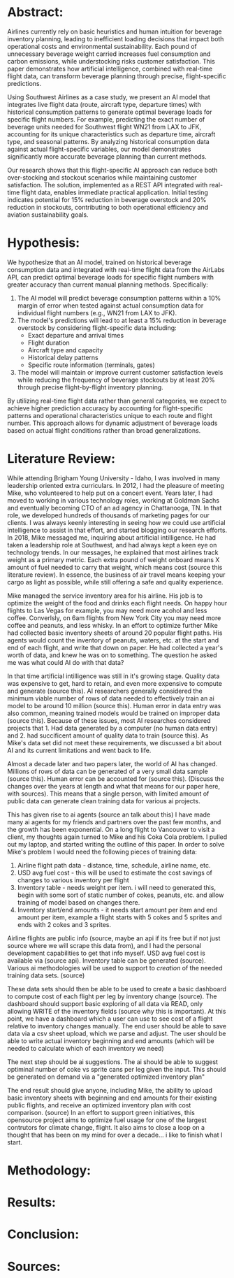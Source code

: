 # Abstract:

Airlines currently rely on basic heuristics and human intuition for beverage inventory planning, leading to inefficient loading decisions that impact both operational costs and environmental sustainability. Each pound of unnecessary beverage weight carried increases fuel consumption and carbon emissions, while understocking risks customer satisfaction. This paper demonstrates how artificial intelligence, combined with real-time flight data, can transform beverage planning through precise, flight-specific predictions.

Using Southwest Airlines as a case study, we present an AI model that integrates live flight data (route, aircraft type, departure times) with historical consumption patterns to generate optimal beverage loads for specific flight numbers. For example, predicting the exact number of beverage units needed for Southwest flight WN21 from LAX to JFK, accounting for its unique characteristics such as departure time, aircraft type, and seasonal patterns. By analyzing historical consumption data against actual flight-specific variables, our model demonstrates significantly more accurate beverage planning than current methods.

Our research shows that this flight-specific AI approach can reduce both over-stocking and stockout scenarios while maintaining customer satisfaction. The solution, implemented as a REST API integrated with real-time flight data, enables immediate practical application. Initial testing indicates potential for 15% reduction in beverage overstock and 20% reduction in stockouts, contributing to both operational efficiency and aviation sustainability goals.

# Hypothesis: 

We hypothesize that an AI model, trained on historical beverage consumption data and integrated with real-time flight data from the AirLabs API, can predict optimal beverage loads for specific flight numbers with greater accuracy than current manual planning methods. Specifically:

1. The AI model will predict beverage consumption patterns within a 10% margin of error when tested against actual consumption data for individual flight numbers (e.g., WN21 from LAX to JFK).
2. The model's predictions will lead to at least a 15% reduction in beverage overstock by considering flight-specific data including:
   - Exact departure and arrival times
   - Flight duration
   - Aircraft type and capacity
   - Historical delay patterns
   - Specific route information (terminals, gates)
3. The model will maintain or improve current customer satisfaction levels while reducing the frequency of beverage stockouts by at least 20% through precise flight-by-flight inventory planning.

By utilizing real-time flight data rather than general categories, we expect to achieve higher prediction accuracy by accounting for flight-specific patterns and operational characteristics unique to each route and flight number. This approach allows for dynamic adjustment of beverage loads based on actual flight conditions rather than broad generalizations.

# Literature Review:

While attending Brigham Young University - Idaho, I  was involved in many leadership oriented extra curriculars. In 2012, I had the pleasure of meeting Mike, who volunteered to help put on a concert event. Years later, I had moved to working in various technology roles, working at Goldman Sachs and eventually becoming CTO of an ad agency in Chattanooga, TN. In that role, we developed hundreds of thousands of marketing pages for our clients. I was always keenly interesting in seeing how we could use artificial intelligence to assist in that effort, and started blogging our research efforts. In 2018, Mike messaged me, inquiring about artificial intilligence. He had taken a leadership role at Southwest, and had always kept a keen eye on technology trends. In our messages, he explained that most airlines track weight as a primary metric. Each extra pound of weight onboard means X amount of fuel needed to carry that weight, which means cost (source this literature review). In essence, the business of air travel means keeping your cargo as light as possible, while still offering a safe and quality experience. 

Mike managed the service inventory area for his airline. His job is to optimize the weight of the food and drinks each flight needs. On happy hour flights to Las Vegas for example, you may need more acohol and less coffee. Converlsly, on 6am flights from New York City you may need more coffee and peanuts, and less whisky. In an effort to optimize further Mike had collected basic inventory sheets of around 20 popular flight paths. His agents would count the inventory of peanuts, waters, etc. at the start and end of each flight, and write that down on paper. He had collected a year's worth of data, and knew he was on to something. The question he asked me was what could AI do with that data?

In that time artificial intilligence was still in it's growing stage. Quality data was expensive to get, hard to retain, and even more expensive to compute and generate (source this). AI researchers generally considered the minimum viable number of rows of data needed to effectively train an ai model to be around 10 million (source this). Human error in data entry was also common, meaning trained models would be trained on improper data (source this). Because of these issues, most AI researches considered projects that 1. Had data generated by a computer (no human data entry) and 2. had succificent amount of quality data to train (source this). As Mike's data set did not meet these requirements, we discussed a bit about AI and its current limitations and went back to life. 

Almost a decade later and two papers later, the world of AI has changed. Millions of rows of data can be generated of a very small data sample (source this). Human error can be accounted for (source this). (Discuss the changes over the years at length and what that means for our paper here, with sources).
This means that a single person, with limited amount of public data can generate clean training data for various ai projects. 

This has given rise to ai agents (source an talk about this)
I have made many ai agents for my friends and partners over the past few months, and the growth has been exponential. On a long flight to Vancouver to visit a client, my thoughts again turned to Mike and his Coka Cola problem. I pulled out my laptop, and started writing the outline of this paper. In order to solve Mike's problem I would need the following pieces of training data:

1. Airline flight path data - distance, time, schedule, airline name, etc.
2. USD avg fuel cost - this will be used to estimate the cost savings of changes to various inventory per flight
3. Inventory table - needs weight per item. i will need to generated this, begin with some sort of static number of cokes, peanuts, etc. and allow training of model based on changes there. 
4. Inventory start/end amounts - it needs start amount per item and end amount per item, example a flight starts with 5 cokes and 5 sprites and ends with 2 cokes and 3 sprites.

 Airline flights are public info (source, maybe an api if its free but if not just source where we will scrape this data from), and I had the personal development capabilities to get that info myself. USD avg fuel cost is available via (source api). Inventory table can be generated (source). Various ai methodologies will be used to support to *creation* of the needed training data sets.  (source)


These data sets should then be able to be used to create a basic dashboard to compute cost of each flight per leg by inventory change (source). The dashboard should support basic exploring of all data via READ, only allowing WRITE of the inventory fields (source why this is important). At this point, we have a dashboard which a user can use to see cost of a flight relative to inventory changes manually. The end user should be able to save data via a csv sheet upload, which we parse and adjust. The user should be able to write actual inventory beginning and end amounts (which will be needed to calculate which of each inventory we need)

The next step should be ai suggestions. The ai should be able to suggest optiminal number of coke vs sprite cans per leg given the input. This should be generated on demand via a "generated optimized inventory plan"

The end result should give anyone, including Mike, the ability to upload basic inventory sheets with beginning and end amounts for their existing public flights, and receive an optimized inventory plan with cost comparison. (source) In an effort to support green initiatives, this opensource project aims to optimize fuel usage for one of the largest contrutors for climate change, flight. It also aims to close a loop on a thought that has been on my mind for over a decade... i like to finish what I start.

# Methodology:
# Results:
# Conclusion:
# Sources: